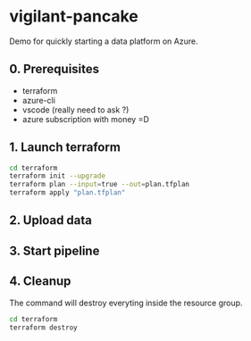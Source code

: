 # vigilant-pancake

Demo for quickly starting a data platform on Azure.

## 0. Prerequisites
- terraform
- azure-cli
- vscode (really need to ask ?)
- azure subscription with money =D

## 1. Launch terraform
``` bash
cd terraform
terraform init --upgrade
terraform plan --input=true --out=plan.tfplan
terraform apply "plan.tfplan"
```

## 2. Upload data


## 3. Start pipeline

## 4. Cleanup

The command will destroy everyting inside the resource group.

``` bash
cd terraform
terraform destroy
``` 
